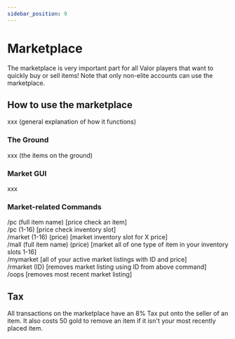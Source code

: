 ```yaml
---
sidebar_position: 9
---
```


# Marketplace
The marketplace is very important part for all Valor players that want to quickly buy or sell items! Note that only non-elite accounts can use the marketplace.

## How to use the marketplace
xxx (general explanation of how it functions)

### The Ground
xxx (the items on the ground)

### Market GUI
xxx

### Market-related Commands
/pc (full item name)                    [price check an item]  
/pc (1-16)                                        [price check inventory slot]  
/market (1-16) (price)                  [market inventory slot for X price]  
/mall (full item name) (price)   [market all of one type of item in your inventory slots 1-16]  
/mymarket                                     [all of your active market listings with ID and price]  
/rmarket (ID)                                [removes market listing using ID from above command]  
/oops                                               [removes most recent market listing]  


## Tax
All transactions on the marketplace have an 8% Tax put onto the seller of an item. It also costs 50 gold to remove an item if it isn't your most recently placed item.